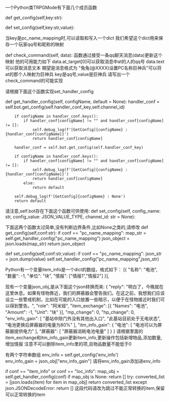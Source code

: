 一个Python类TRPGMode有下面几个成员函数

def get_config(self,key:str):

def set_config(self,key:str,value):

当key是pc_name_mapping时,可以读取和写入一个dict
我们希望这个dict用来保存一个玩家qq号和昵称的映射

def check_command(self, data):
函数通过接受一条qq聊天消息(data)更新这个映射
他的可用能力如下
data.at_target[0]可以获取消息中at的人的qq号
data.text可以获取消息文本
期望是消息格式为 "兔兔(@XXXX)设置PC名称巨神兵"可以将at的那个人映射为巨神兵
key是qq号,value是巨神兵
请写出一个check_command的可能实现

请根据下面这个函数实现set_handler_config

def get_handler_config(self, configName, default = None):
        handler_conf = self.bot.get_config(self.handler_conf_key,self.channel_id)

        if configName in handler_conf.keys():
            if handler_conf[configName] != "" and handler_conf[configName] != []:
                self.debug_log(f'[GetConfig]{configName} : {handler_conf[configName]}')
                return handler_conf[configName]
        
        handler_conf = self.bot.get_config(self.handler_conf_key)

        if configName in handler_conf.keys():
            if handler_conf[configName] != "" and handler_conf[configName] != []:
                self.debug_log(f'[GetConfig]{configName} : {handler_conf[configName]}')
                return handler_conf[configName]
            else:
                return default
        
        self.debug_log(f'[GetConfig]{configName} : None')
        return default

请注意,self.bot存在下面这个函数可供使用:
def set_config(self, config_name: str, config_value: JSON_VALUE_TYPE, channel_id: str = None):

下面这两个函数太过简单,没有判断边界条件,比如None之类的,请修改
def get_config(self,conf:str):
    if conf == "pc_name_mapping":
        map_str = self.get_handler_config("pc_name_mapping")
        json_object = json.loads(map_str)
        return json_object

def set_config(self,conf:str,value):
    if conf == "pc_name_mapping":
        json_str = json.dump(value)
        self.set_handler_config("pc_name_mapping",json_str)

Python有一个变量item_info是一个dict的数组，格式如下：
[{
"名称": "电池",
"数量": -1,
"单位": "块",
"情报": ["情报1","情报2"]
}],

现有一个变量json_obj,是从下面这个json转换而来:
{
	"reply": "明白了，今晚就在这里休息。如果有怪物靠近，我们的屏蔽器会警告我们。在这之前，我想我们应该设立一些警戒机制，比如在可能的入口放置一些暗示，以便于在怪物接近时我们可以得到警告。",
	"role": "阿米娅",
	"item_exchange": [{
		"Names": "电池",
		"Amount": -1,
		"Unit": "块"
	}],
	"mp_change": 0,
	"hp_change": 0,
	"env_info_gain": [
		"基站中除门外没有其他出入口",
		"此基站目前处于无电状态",
		"电池更换后屏蔽器的电量为80%"
	],
	"itm_info_gain": {
		"电池": [
			"电池可以为屏蔽器提供电力"
		],
		"屏蔽器": [
			"屏蔽器消耗电池电量"
		]
	}
}
请根据里面的item_exchange和itm_info_gain更新item_info,更新操作包括新增物品,添加数量,增加情报
注意不可以删除item_info里的项,且物品数量不能低于0

有两个字符串数组
        env_info = self.get_config('env_info')  
        env_info_gain = json_obj["env_info_gain"]
请将env_info_gain添加进env_info


if conf == "item_info" or conf == "loc_info":
            map_obj = self.get_handler_config(conf)
            if map_obj is None:
                return []
            try:
                converted_list = [json.loads(item) for item in map_obj]
                return converted_list
            except json.JSONDecodeError:
                return []
这段代码请改为跳过不能正常转换的item,保留可以正常转换的item